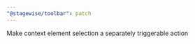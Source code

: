 ```yaml
---
"@stagewise/toolbar": patch
---
```


Make context element selection a separately triggerable action
